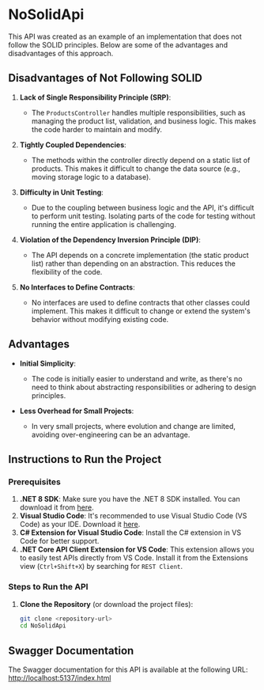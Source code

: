 # NoSolidApi

This API was created as an example of an implementation that does not follow the SOLID principles. Below are some of the advantages and disadvantages of this approach.

## Disadvantages of Not Following SOLID

1. **Lack of Single Responsibility Principle (SRP)**:
   - The `ProductsController` handles multiple responsibilities, such as managing the product list, validation, and business logic. This makes the code harder to maintain and modify.

2. **Tightly Coupled Dependencies**:
   - The methods within the controller directly depend on a static list of products. This makes it difficult to change the data source (e.g., moving storage logic to a database).

3. **Difficulty in Unit Testing**:
   - Due to the coupling between business logic and the API, it's difficult to perform unit testing. Isolating parts of the code for testing without running the entire application is challenging.

4. **Violation of the Dependency Inversion Principle (DIP)**:
   - The API depends on a concrete implementation (the static product list) rather than depending on an abstraction. This reduces the flexibility of the code.

5. **No Interfaces to Define Contracts**:
   - No interfaces are used to define contracts that other classes could implement. This makes it difficult to change or extend the system's behavior without modifying existing code.

## Advantages

- **Initial Simplicity**:
  - The code is initially easier to understand and write, as there's no need to think about abstracting responsibilities or adhering to design principles.

- **Less Overhead for Small Projects**:
  - In very small projects, where evolution and change are limited, avoiding over-engineering can be an advantage.

## Instructions to Run the Project

### Prerequisites

1. **.NET 8 SDK**: Make sure you have the .NET 8 SDK installed. You can download it from [here](https://dotnet.microsoft.com/download/dotnet/8.0).
2. **Visual Studio Code**: It's recommended to use Visual Studio Code (VS Code) as your IDE. Download it [here](https://code.visualstudio.com/).
3. **C# Extension for Visual Studio Code**: Install the C# extension in VS Code for better support.
4. **.NET Core API Client Extension for VS Code**: This extension allows you to easily test APIs directly from VS Code. Install it from the Extensions view (`Ctrl+Shift+X`) by searching for `REST Client`.

### Steps to Run the API

1. **Clone the Repository** (or download the project files):
   ```bash
   git clone <repository-url>
   cd NoSolidApi


## Swagger Documentation

The Swagger documentation for this API is available at the following URL: [http://localhost:5137/index.html](http://localhost:5137/index.html)
